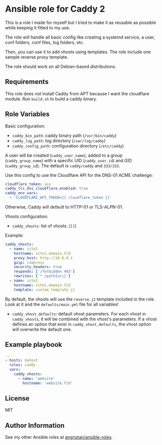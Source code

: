 # Ansible role for Caddy 2

This is a role I made for myself but I tried to make it as reusable as possible while keeping it fitted to my use.

The role will handle all basic config like creating a systemd service, a user, conf folders, conf files, log folders, etc.

Then, you can use it to add vhosts using templates. The role include one sample reverse proxy template.

The role should work on all Debian-based distributions.

## Requirements

This role does not install Caddy from APT because I want the cloudflare module. Run `build.sh` to build a caddy binary.

## Role Variables

Basic configuration:

- `caddy_bin_path`: caddy binary path (`/usr/bin/caddy`)
- `caddy_log_path`: log directory (`/var/log/caddy`)
- `caddy_config_path`: configuration directory (`/etc/caddy`)

A user will be created (`caddy_user_name`), added to a group (`caddy_group_name`) with a specific UID (`caddy_user_id`) and GID (`caddy_group_id`). The default is `caddy/caddy` and `333/333`.

Use this config to use the Cloudflare API for the DNS-01 ACME challenge:

```yaml
cloudflare_token: xxx
caddy_tls_dns_cloudflare_enabled: true
caddy_env_vars:
  - 'CLOUDFLARE_API_TOKEN={{ cloudflare_token }}'
```

Otherwise, Caddy will default to HTTP-01 or TLS-ALPN-01.

Vhosts configuration:

- `caddy_vhosts`: list of vhosts. (`[]`)

Example:

```yml
caddy_vhosts:
  - name: site1
    hostname: site1.domain.tld
    proxy_host: http://10.0.0.1
    gzip: compress
    security_headers: true
    responds: ['/forbidden 403']
    rewrites: ['* /path{uri}']
  - name: site2
    hostname: site1.domain.tld
    template: custom_template.j2
```

By default, the vhosts will use the `reverse.j2` template included in the role. Look at it and the `defaults/main.yml` file for all variables!

- `caddy_vhost_defaults`: default vhost parameters. For each vhost in `caddy_vhosts`, it will be combined with the vhost's parameters. If a vhost defines an option that exist in `caddy_vhost_defaults`, the vhost option will overwrite the default one.

## Example playbook

```yaml
---
- hosts: myhost
  roles: caddy
  vars:
    caddy_vhosts:
      - name: 'website'
        hostname: 'website.tld'
```

## License

MIT

## Author Information

See my other Ansible roles at [angristan/ansible-roles](https://github.com/angristan/ansible-roles).
